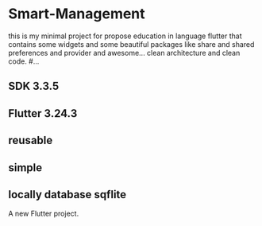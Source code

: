 # Smart-Management 
this is my minimal project for propose education in language flutter
that contains
some widgets and some beautiful packages like share and shared preferences and provider and awesome...
clean architecture and clean code.
#...

SDK 3.3.5
---
Flutter 3.24.3 
---
reusable
---
simple
---
locally database sqflite
---

A new Flutter project.
